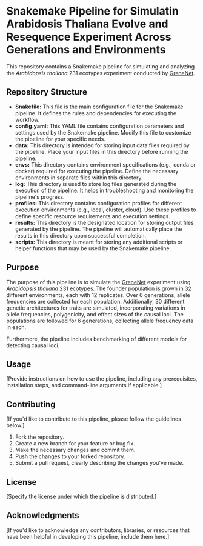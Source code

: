 # Snakemake Pipeline for Simulatin Arabidosis Thaliana Evolve and Resequence Experiment Across Generations and Environments

This repository contains a Snakemake pipeline for simulating and analyzing the *Arabidopsis thaliana* 231 ecotypes experiment conducted by [GreneNet](http://grene-net.org/).

## Repository Structure

- **Snakefile:** This file is the main configuration file for the Snakemake pipeline. It defines the rules and dependencies for executing the workflow.
- **config.yaml:** This YAML file contains configuration parameters and settings used by the Snakemake pipeline. Modify this file to customize the pipeline for your specific needs.
- **data:** This directory is intended for storing input data files required by the pipeline. Place your input files in this directory before running the pipeline.
- **envs:** This directory contains environment specifications (e.g., conda or docker) required for executing the pipeline. Define the necessary environments in separate files within this directory.
- **log:** This directory is used to store log files generated during the execution of the pipeline. It helps in troubleshooting and monitoring the pipeline's progress.
- **profiles:** This directory contains configuration profiles for different execution environments (e.g., local, cluster, cloud). Use these profiles to define specific resource requirements and execution settings.
- **results:** This directory is the designated location for storing output files generated by the pipeline. The pipeline will automatically place the results in this directory upon successful completion.
- **scripts:** This directory is meant for storing any additional scripts or helper functions that may be used by the Snakemake pipeline.

## Purpose

The purpose of this pipeline is to simulate the [GreneNet](http://grene-net.org/) experiment using *Arabidopsis thaliana* 231 ecotypes. The founder population is grown in 32 different environments, each with 12 replicates. Over 6 generations, allele frequencies are collected for each population. Additionally, 30 different genetic architectures for traits are simulated, incorporating variations in allele frequencies, polygenicity, and effect sizes of the causal loci. The populations are followed for 6 generations, collecting allele frequency data in each.

Furthermore, the pipeline includes benchmarking of different models for detecting causal loci.

## Usage

[Provide instructions on how to use the pipeline, including any prerequisites, installation steps, and command-line arguments if applicable.]

## Contributing

[If you'd like to contribute to this pipeline, please follow the guidelines below.]

1. Fork the repository.
2. Create a new branch for your feature or bug fix.
3. Make the necessary changes and commit them.
4. Push the changes to your forked repository.
5. Submit a pull request, clearly describing the changes you've made.

## License

[Specify the license under which the pipeline is distributed.]

## Acknowledgments

[If you'd like to acknowledge any contributors, libraries, or resources that have been helpful in developing this pipeline, include them here.]
